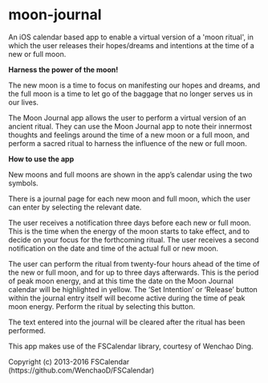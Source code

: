 # moon-journal
An iOS calendar based app to enable a virtual version of a 'moon ritual', in which the user releases their hopes/dreams and intentions at the time of a new or full moon.

 
<b>Harness the power of the moon!</b>
<p>The new moon is a time to focus on manifesting our hopes and dreams, and the full moon is a time to let go of the baggage that no longer serves us in our lives.</p>
  
 <p>The Moon Journal app allows the user to perform a virtual version of an ancient ritual. They can use the Moon Journal app to note their innermost thoughts and feelings around the time of a new moon or a full moon, and perform a sacred ritual to harness the influence of the new or full moon.</p>

<b>How to use the app</b>

<p>New moons and full moons are shown in the app’s calendar using the two symbols.</p>

<p>There is a journal page for each new moon and full moon, which the user can enter by selecting the relevant date.</p>

<p>The user receives a notification three days before each new or full moon. This is the time when the energy of the moon starts to take effect, and to decide on your focus for the forthcoming ritual. The user receives a second notification on the date and time of the actual full or new moon.</p>

<p>The user can perform the ritual from twenty-four hours ahead of the time of the new or full moon, and for up to three days afterwards. This is the period of peak moon energy, and at this time the date on the Moon Journal calendar will be highlighted in yellow. The ‘Set Intention’ or ‘Release’ button within the journal entry itself will become active during the time of peak moon energy. Perform the ritual by selecting this button.</p>

<p>The text entered into the journal will be cleared after the ritual has been performed.</p>

<p>This app makes use of the FSCalendar library, courtesy of Wenchao Ding.</p>

<p>Copyright (c) 2013-2016 FSCalendar (https://github.com/WenchaoD/FSCalendar)</p>
